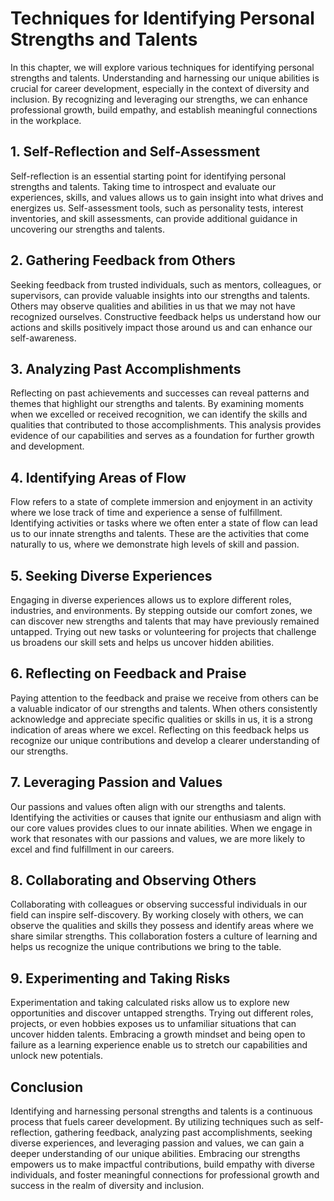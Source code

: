 # Techniques for Identifying Personal Strengths and Talents

In this chapter, we will explore various techniques for identifying personal strengths and talents. Understanding and harnessing our unique abilities is crucial for career development, especially in the context of diversity and inclusion. By recognizing and leveraging our strengths, we can enhance professional growth, build empathy, and establish meaningful connections in the workplace.

## 1\. Self-Reflection and Self-Assessment

Self-reflection is an essential starting point for identifying personal strengths and talents. Taking time to introspect and evaluate our experiences, skills, and values allows us to gain insight into what drives and energizes us. Self-assessment tools, such as personality tests, interest inventories, and skill assessments, can provide additional guidance in uncovering our strengths and talents.

## 2\. Gathering Feedback from Others

Seeking feedback from trusted individuals, such as mentors, colleagues, or supervisors, can provide valuable insights into our strengths and talents. Others may observe qualities and abilities in us that we may not have recognized ourselves. Constructive feedback helps us understand how our actions and skills positively impact those around us and can enhance our self-awareness.

## 3\. Analyzing Past Accomplishments

Reflecting on past achievements and successes can reveal patterns and themes that highlight our strengths and talents. By examining moments when we excelled or received recognition, we can identify the skills and qualities that contributed to those accomplishments. This analysis provides evidence of our capabilities and serves as a foundation for further growth and development.

## 4\. Identifying Areas of Flow

Flow refers to a state of complete immersion and enjoyment in an activity where we lose track of time and experience a sense of fulfillment. Identifying activities or tasks where we often enter a state of flow can lead us to our innate strengths and talents. These are the activities that come naturally to us, where we demonstrate high levels of skill and passion.

## 5\. Seeking Diverse Experiences

Engaging in diverse experiences allows us to explore different roles, industries, and environments. By stepping outside our comfort zones, we can discover new strengths and talents that may have previously remained untapped. Trying out new tasks or volunteering for projects that challenge us broadens our skill sets and helps us uncover hidden abilities.

## 6\. Reflecting on Feedback and Praise

Paying attention to the feedback and praise we receive from others can be a valuable indicator of our strengths and talents. When others consistently acknowledge and appreciate specific qualities or skills in us, it is a strong indication of areas where we excel. Reflecting on this feedback helps us recognize our unique contributions and develop a clearer understanding of our strengths.

## 7\. Leveraging Passion and Values

Our passions and values often align with our strengths and talents. Identifying the activities or causes that ignite our enthusiasm and align with our core values provides clues to our innate abilities. When we engage in work that resonates with our passions and values, we are more likely to excel and find fulfillment in our careers.

## 8\. Collaborating and Observing Others

Collaborating with colleagues or observing successful individuals in our field can inspire self-discovery. By working closely with others, we can observe the qualities and skills they possess and identify areas where we share similar strengths. This collaboration fosters a culture of learning and helps us recognize the unique contributions we bring to the table.

## 9\. Experimenting and Taking Risks

Experimentation and taking calculated risks allow us to explore new opportunities and discover untapped strengths. Trying out different roles, projects, or even hobbies exposes us to unfamiliar situations that can uncover hidden talents. Embracing a growth mindset and being open to failure as a learning experience enable us to stretch our capabilities and unlock new potentials.

## Conclusion

Identifying and harnessing personal strengths and talents is a continuous process that fuels career development. By utilizing techniques such as self-reflection, gathering feedback, analyzing past accomplishments, seeking diverse experiences, and leveraging passion and values, we can gain a deeper understanding of our unique abilities. Embracing our strengths empowers us to make impactful contributions, build empathy with diverse individuals, and foster meaningful connections for professional growth and success in the realm of diversity and inclusion.
